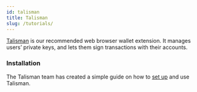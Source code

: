 ```yaml
---
id: talisman
title: Talisman
slug: /tutorials/
---
```

[Talisman](https://talisman.xyz/) is our recommended web browser wallet extension. It manages users’ private keys, 
and lets them sign transactions with their accounts.
 
### Installation
The Talisman team has created a simple guide on how 
to [set up](https://docs.talisman.xyz/talisman/navigating-the-paraverse/account-management/download-the-extension) and use Talisman.
